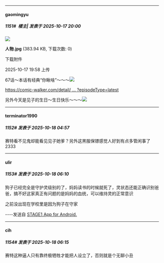 ﻿
*****

####  gaomingyu  
##### 1151#         楼主| 发表于 2025-10-17 20:00

<img src="https://img.stage1st.com/forum/202510/17/195808yuuua0e88pp0z7h3.jpg" referrerpolicy="no-referrer">

<strong>人物.jpg</strong> (383.94 KB, 下载次数: 0)

下载附件

2025-10-17 19:58 上传

67话～本话有经典“你瞅啥”～～～<img src="https://static.stage1st.com/image/smiley/face2017/172.png" referrerpolicy="no-referrer">

[https://comic-walker.com/detail/ ... ?episodeType=latest](https://comic-walker.com/detail/KC_003960_S/episodes/KC_0039600009800011_E?episodeType=latest)

另外今天是见子的生日～生日快乐～～～<img src="https://static.stage1st.com/image/smiley/face2017/033.png" referrerpolicy="no-referrer">


*****

####  terminator1990  
##### 1152#       发表于 2025-10-18 04:57

赛特看不见鬼却能看见见子她爹？另外这黑服保镖感觉人好到有点多管闲事了2333


*****

####  ulir  
##### 1153#       发表于 2025-10-18 06:10

狗子已经完全是守护灵级别的了，妈妈读书的时候就死了，灵状态还能正确识别爸爸，搞不好这家真正有问题的是妈妈的血统，可以维持灵的正常意识

之前没出现在学校里是因为狗子在守家

----发送自 [STAGE1 App for Android.](http://stage1.5j4m.com/?1.47)


*****

####  cih  
##### 1154#       发表于 2025-10-18 06:15

赛特这种逼人只有靠终极牺牲才能把人设立了，否则就是个无聊小丑

